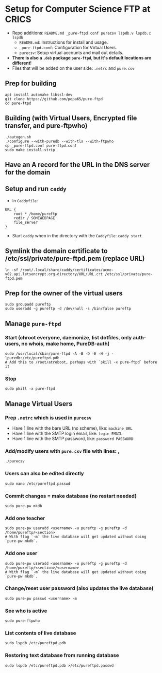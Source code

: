 # Setup for Computer Science FTP at CRICS

* Repo additions: `README.md _pure-ftpd.conf purecsv lspdb.v lspdb.c lspdb`
  - `README.md`: Instructions for install and usage.
  - `_pure-ftpd.conf`: Configuration for Virtual Users.
  - `purecsv`: Setup virtual accounts and mail out details.
* **There is also a `.deb` package `pure-ftpd`, but it's default locations are different!**
* Files that will be added on the user side: `.netrc` and `pure.csv`

## Prep for building
```
apt install automake libssl-dev
git clone https://github.com/pepa65/pure-ftpd
cd pure-ftpd
```

## Building (with Virtual Users, Encrypted file transfer, and pure-ftpwho)
```
./autogen.sh 
./configure --with-puredb --with-tls --with-ftpwho
cp _pure-ftpd.conf pure-ftpd.conf
sudo make install-strip
```

## Have an A record for the URL in the DNS server for the domain

## Setup and run `caddy`
* In `Caddyfile`:
```
URL {
	root * /home/pureftp
	redir / SOMEWEBPAGE
	file_server
}
```
* Start `caddy` when in the directory with the `Caddyfile`: `caddy start`

## Symlink the domain certificate to /etc/ssl/private/pure-ftpd.pem (replace URL)
`ln -sf /root/.local/share/caddy/certificates/acme-v02.api.letsencrypt.org-directory/URL/URL.crt /etc/ssl/private/pure-ftpd.pem`

## Prep for the owner of the virtual users
```
sudo groupadd pureftp
sudo useradd -g pureftp -d /dev/null -s /bin/false pureftp
```

## Manage `pure-ftpd`

### Start (chroot everyone, daemonize, list dotfiles, only auth-users, no whois, make home, PureDB-auth)
```
sudo /usr/local/sbin/pure-ftpd -A -B -D -E -H -j -lpuredb:/etc/pureftpd.pdb
# Add this to /root/atreboot, perhaps with `pkill -x pure-ftpd` before it
```

### Stop
`sudo pkill -x pure-ftpd`

## Manage Virtual Users

### Prep `.netrc` which is used in `purecsv`
* Have 1 line with the bare URL (no scheme), like: `machine URL`
* Have 1 line with the SMTP login email, like: `login EMAIL`
* Have 1 line with the SMTP password, like: `password PASSWORD`

### Add/modify users with `pure.csv` file with lines: <username>,<password>
`./purecsv`

### Users can also be edited directly
`sudo nano /etc/pureftpd.passwd`

### Commit changes = make database (no restart needed)
`sudo pure-pw mkdb`

### Add one teacher
```
sudo pure-pw useradd <username> -u pureftp -g pureftp -d /home/pureftp/<section>
# With flag `-m` the live database will get updated without doing `pure-pw mkdb`.
```

### Add one user
```
sudo pure-pw useradd <username> -u pureftp -g pureftp -d /home/pureftp/<section>/<username>
# With flag `-m` the live database will get updated without doing `pure-pw mkdb`.
```

### Change/reset user password (also updates the live database)
`sudo pure-pw passwd <username> -m`

### See who is active
`sudo pure-ftpwho`

### List contents of live database
`sudo lspdb /etc/pureftpd.pdb`

### Restoring text database from running database
`sudo lspdb /etc/pureftpd.pdb >/etc/pureftpd.passwd`
